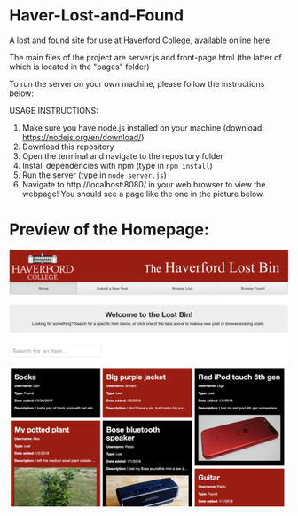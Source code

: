 # Haver-Lost-and-Found
A lost and found site for use at Haverford College, available online [here](http://haverlostandfound-env.4aqm3pzj9q.us-east-2.elasticbeanstalk.com).

The main files of the project are server.js and front-page.html (the latter of which is located in the "pages" folder)

To run the server on your own machine, please follow the instructions below:


USAGE INSTRUCTIONS:
1) Make sure you have node.js installed on your machine (download: https://nodejs.org/en/download/)
2) Download this repository
3) Open the terminal and navigate to the repository folder
4) Install dependencies with npm (type in `npm install`)
5) Run the server (type in `node server.js`)
6) Navigate to http://localhost:8080/ in your web browser to view the webpage! You should see a page like the one in the picture below.


# Preview of the Homepage:
![homepage preview](homepage.png)
